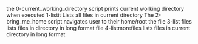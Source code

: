the 0-current_working_directory script prints current working directory when executed
1-listit Lists all files in current directory
The 2-bring_me_home script navigates user to their home/root
the file 3-list files lists files in directory in long format
file 4-listmorefiles lists files in current directory in long format
